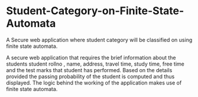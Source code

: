 # Student-Category-on-Finite-State-Automata
A Secure web application where student category will be classified on using finite state automata.

A secure web application that requires the brief information about the students student rollno , name, address, travel time, study time, free time and the test marks that 
student has performed. Based on the details provided the passing probability of the student is computed and thus displayed. The logic behind the working of the application
makes use of finite state automata.
